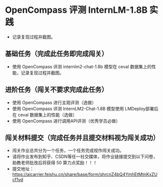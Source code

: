 # OpenCompass 评测 InternLM-1.8B 实践

- 记录复现过程并截图。

## 基础任务（完成此任务即完成闯关）

- 使用 OpenCompass 评测 internlm2-chat-1.8b 模型在 ceval 数据集上的性能，记录复现过程并截图。
  

## 进阶任务（闯关不要求完成此任务）

- 使用 OpenCompass 进行主观评测（选做）
- 使用 OpenCompass 评测 InternLM2-Chat-1.8B 模型使用 LMDeploy部署后在 ceval 数据集上的性能（选做）
- 使用 OpenCompass 进行调用API评测（优秀学员必做）


## 闯关材料提交（完成任务并且提交材料视为闯关成功）
- 闯关作业总共分为一个任务，一个任务完成视作闯关成功。
- 请将作业发布到知乎、CSDN等任一社交媒体，将作业链接提交到以下问卷，助教老师批改后将获得 50 算力点奖励！！！ 
- 提交地址：https://aicarrier.feishu.cn/share/base/form/shrcnZ4bQ4YmhEtMtnKxZUcf1vd

